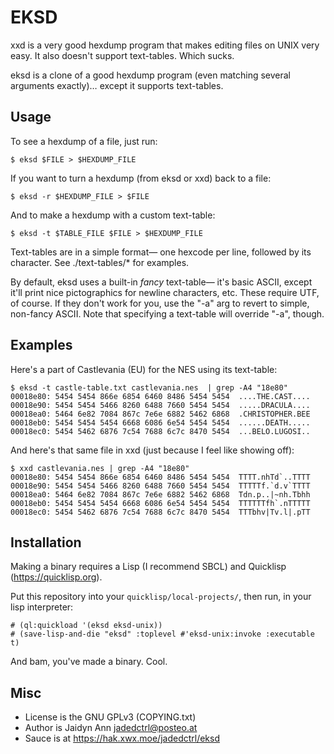 # EKSD

xxd is a very good hexdump program that makes editing files on UNIX very easy.
It also doesn't support text-tables. Which sucks.

eksd is a clone of a good hexdump program (even matching several arguments
exactly)… except it supports text-tables.

## Usage
To see a hexdump of a file, just run:
```
$ eksd $FILE > $HEXDUMP_FILE
```

If you want to turn a hexdump (from eksd or xxd) back to a file:
```
$ eksd -r $HEXDUMP_FILE > $FILE
```

And to make a hexdump with a custom text-table:
```
$ eksd -t $TABLE_FILE $FILE > $HEXDUMP_FILE
```

Text-tables are in a simple format— one hexcode per line, followed by its
character. See ./text-tables/* for examples.

By default, eksd uses a built-in *fancy* text-table— it's basic ASCII,
except it'll print nice pictographics for newline characters, etc. These
require UTF, of course. If they don't work for you, use the "-a" arg to
revert to simple, non-fancy ASCII.
Note that specifying a text-table will override "-a", though.


## Examples
Here's a part of Castlevania (EU) for the NES using its text-table:
```
$ eksd -t castle-table.txt castlevania.nes  | grep -A4 "18e80"
00018e80: 5454 5454 866e 6854 6460 8486 5454 5454  ....THE.CAST....
00018e90: 5454 5454 5466 8260 6488 7660 5454 5454  .....DRACULA....
00018ea0: 5464 6e82 7084 867c 7e6e 6882 5462 6868  .CHRISTOPHER.BEE
00018eb0: 5454 5454 5454 6668 6086 6e54 5454 5454  ......DEATH.....
00018ec0: 5454 5462 6876 7c54 7688 6c7c 8470 5454  ...BELO.LUGOSI..
```
And here's that same file in xxd (just because I feel like showing off):
```
$ xxd castlevania.nes | grep -A4 "18e80"
00018e80: 5454 5454 866e 6854 6460 8486 5454 5454  TTTT.nhTd`..TTTT
00018e90: 5454 5454 5466 8260 6488 7660 5454 5454  TTTTTf.`d.v`TTTT
00018ea0: 5464 6e82 7084 867c 7e6e 6882 5462 6868  Tdn.p..|~nh.Tbhh
00018eb0: 5454 5454 5454 6668 6086 6e54 5454 5454  TTTTTTfh`.nTTTTT
00018ec0: 5454 5462 6876 7c54 7688 6c7c 8470 5454  TTTbhv|Tv.l|.pTT
```


## Installation
Making a binary requires a Lisp (I recommend SBCL) and Quicklisp
(https://quicklisp.org).

Put this repository into your `quicklisp/local-projects/`, then run, in your
lisp interpreter:
```
# (ql:quickload '(eksd eksd-unix))
# (save-lisp-and-die "eksd" :toplevel #'eksd-unix:invoke :executable t)
```

And bam, you've made a binary. Cool.


## Misc
* License is the GNU GPLv3 (COPYING.txt)
* Author is Jaidyn Ann <jadedctrl@posteo.at>
* Sauce is at https://hak.xwx.moe/jadedctrl/eksd
